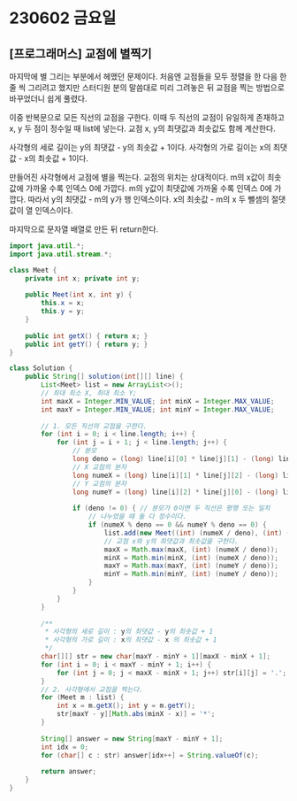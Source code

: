 # 230602 금요일

## [프로그래머스] 교점에 별찍기

마지막에 별 그리는 부분에서 헤맸던 문제이다. 
처음엔 교점들을 모두 정렬을 한 다음 한 줄 씩 그리려고 했지만 스터디원 분의 말씀대로 미리 그려놓은 뒤 교점을 찍는 방법으로 바꾸었더니 쉽게 풀렸다.

이중 반복문으로 모든 직선의 교점을 구한다. 이때 두 직선의 교점이 유일하게 존재하고 x, y 두 점이 정수일 때 list에 넣는다. 교점 x, y의 최댓값과 최솟값도 함께 계산한다.

사각형의 세로 길이는 y의 최댓값 - y의 최솟값 + 1이다. 사각형의 가로 길이는 x의 최댓값 - x의 최솟값 + 1이다. 

만들어진 사각형에서 교점에 별을 찍는다. 교점의 위치는 상대적이다. m의 x값이 최솟값에 가까울 수록 인덱스 0에 가깝다. m의 y값이 최댓값에 가까울 수록 인덱스 0에 가깝다. 따라서 y의 최댓값 - m의 y가 행 인덱스이다. x의 최솟값 - m의 x 두 뺄셈의 절댓값이 열 인덱스이다.

마지막으로 문자열 배열로 만든 뒤 return한다.

```java
import java.util.*;
import java.util.stream.*;

class Meet {
    private int x; private int y;
    
    public Meet(int x, int y) {
        this.x = x;
        this.y = y;
    }
    
    public int getX() { return x; }
    public int getY() { return y; }
}

class Solution {
    public String[] solution(int[][] line) {
        List<Meet> list = new ArrayList<>();
        // 최대 최소 X, 최대 최소 Y; 
        int maxX = Integer.MIN_VALUE; int minX = Integer.MAX_VALUE;
        int maxY = Integer.MIN_VALUE; int minY = Integer.MAX_VALUE;
        
        // 1. 모든 직선의 교점을 구한다.
        for (int i = 0; i < line.length; i++) {
            for (int j = i + 1; j < line.length; j++) {
                // 분모
                long deno = (long) line[i][0] * line[j][1] - (long) line[i][1] * line[j][0];
                // X 교점의 분자
                long numeX = (long) line[i][1] * line[j][2] - (long) line[i][2] * line[j][1];
                // Y 교점의 분자
                long numeY = (long) line[i][2] * line[j][0] - (long) line[i][0] * line[j][2];
                
                if (deno != 0) { // 분모가 0이면 두 직선은 평행 또는 일치
                    // 나누었을 때 둘 다 정수이다.
                    if (numeX % deno == 0 && numeY % deno == 0) {
                        list.add(new Meet((int) (numeX / deno), (int) (numeY / deno))); 
                        // 교점 x와 y의 최댓값과 최솟값을 구한다.
                        maxX = Math.max(maxX, (int) (numeX / deno));
                        minX = Math.min(minX, (int) (numeX / deno));
                        maxY = Math.max(maxY, (int) (numeY / deno));
                        minY = Math.min(minY, (int) (numeY / deno));
                    } 
                }
            }
        }
        
        /**
         * 사각형의 세로 길이 : y의 최댓값 - y의 최솟값 + 1
         * 사각형의 가로 길이 : x의 최댓값 - x 의 최솟값 + 1
         */
        char[][] str = new char[maxY - minY + 1][maxX - minX + 1];
        for (int i = 0; i < maxY - minY + 1; i++) {
            for (int j = 0; j < maxX - minX + 1; j++) str[i][j] = '.';
        }
        // 2. 사각형에서 교점을 찍는다. 
        for (Meet m : list) {
            int x = m.getX(); int y = m.getY();
            str[maxY - y][Math.abs(minX - x)] = '*';
        }
        
        String[] answer = new String[maxY - minY + 1];
        int idx = 0;
        for (char[] c : str) answer[idx++] = String.valueOf(c);
        
        return answer;
    }
}
```